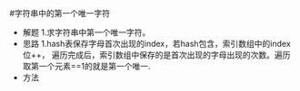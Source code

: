 #字符串中的第一个唯一字符
- 解题
    1.求字符串中第一个唯一字符。
- 思路
    1.hash表保存字母首次出现的index，若hash包含，索引数组中的index位++，
    遍历完成后，索引数组中保存的是首次出现的字母出现的次数。遍历取第一个元素==1的就是第一个唯一.
- 方法